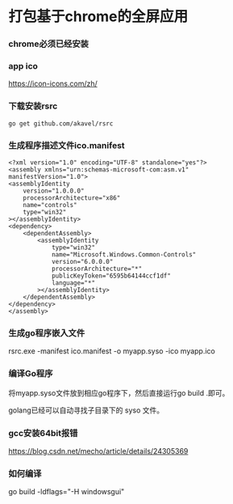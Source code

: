 # 打包基于chrome的全屏应用

### chrome必须已经安装

### app ico
https://icon-icons.com/zh/

### 下载安装rsrc
```
go get github.com/akavel/rsrc
```

### 生成程序描述文件ico.manifest
```
<?xml version="1.0" encoding="UTF-8" standalone="yes"?>
<assembly xmlns="urn:schemas-microsoft-com:asm.v1" manifestVersion="1.0">
<assemblyIdentity
    version="1.0.0.0"
    processorArchitecture="x86"
    name="controls"
    type="win32"
></assemblyIdentity>
<dependency>
    <dependentAssembly>
        <assemblyIdentity
            type="win32"
            name="Microsoft.Windows.Common-Controls"
            version="6.0.0.0"
            processorArchitecture="*"
            publicKeyToken="6595b64144ccf1df"
            language="*"
        ></assemblyIdentity>
    </dependentAssembly>
</dependency>
</assembly>
```

### 生成go程序嵌入文件
rsrc.exe -manifest ico.manifest -o myapp.syso -ico myapp.ico

### 编译Go程序
将myapp.syso文件放到相应go程序下，然后直接运行go build .即可。

golang已经可以自动寻找子目录下的 syso 文件。

### gcc安装64bit报错
https://blog.csdn.net/mecho/article/details/24305369


### 如何编译
go build -ldflags="-H windowsgui"